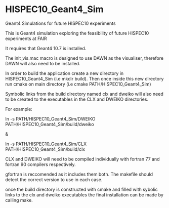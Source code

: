 # HISPEC10_Geant4_Sim
Geant4 Simulations for future HISPEC10 experiments


This is Geant4 simulation exploring the feasibility of future HISPEC10 experiments at FAIR

It requires that Geant4 10.7 is installed.

The init_vis.mac macro is designed to use DAWN as the visualiser, therefore DAWN will also need to be installed.

In order to build the application create a new directory in HISPEC10_Geant4_Sim (i.e mkdir build).
Then once inside this new directory run cmake on main directory (i.e cmake PATH/HISPEC10_Geant4_Sim)

Symbolic links from the build directory named clx and dweiko will also need to be created to the executables in the CLX and DWEIKO directories.

For example:

ln -s PATH/HISPEC10_Geant4_Sim/DWEIKO PATH/HISPEC10_Geant4_Sim/build/dweiko

&

ln -s PATH/HISPEC10_Geant4_Sim/CLX PATH/HISPEC10_Geant4_Sim/build/clx

CLX and DWEIKO will need to be compiled individually with fortran 77 and fortran 90 compilers respectively. 

gfortran is reccomended as it includes them both. The makefile should detect the correct version to use in each case.

once the build directory is constructed with cmake and filled with sybolic links to the clx and dweiko executables the final installation can be made by calling make.

